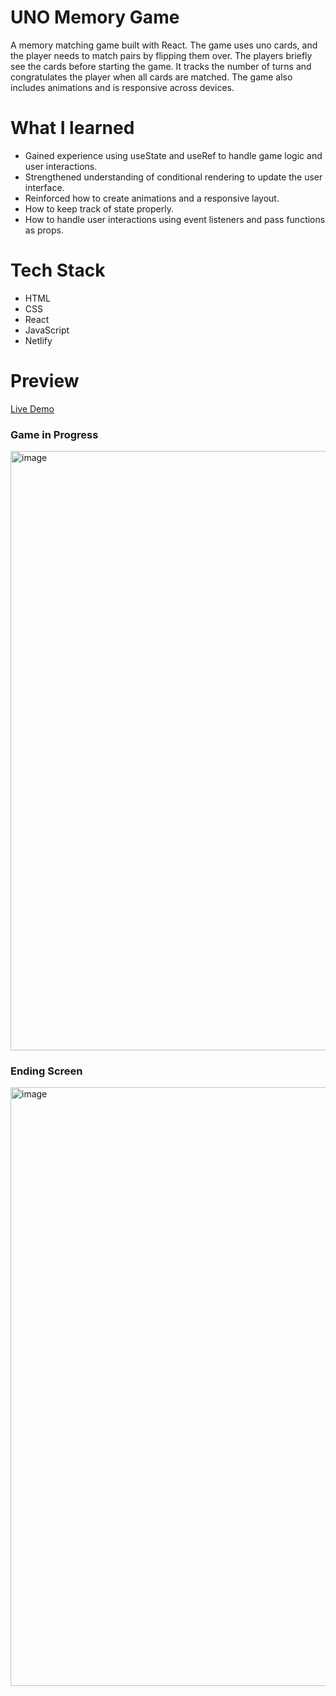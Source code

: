 # UNO Memory Game
A memory matching game built with React. The game uses uno cards, and the player needs to match pairs by flipping them over. The players briefly see the cards before starting the game. It tracks the number of turns and congratulates the player when all cards are matched. The game also includes animations and is responsive across devices.

# What I learned

* Gained experience using useState and useRef to handle game logic and user interactions.
* Strengthened understanding of conditional rendering to update the user interface.
* Reinforced how to create animations and a responsive layout.
* How to keep track of state properly.
* How to handle user interactions using event listeners and pass functions as props.

# Tech Stack

* HTML
* CSS
* React
* JavaScript
* Netlify

# Preview

[Live Demo](https://uno-memory-game-jo.netlify.app/)

### Game in Progress
<img width="959" alt="image" src="https://github.com/user-attachments/assets/6b352c33-c4c6-4a72-b6a5-8f6ece936e0d" />

### Ending Screen
<img width="958" alt="image" src="https://github.com/user-attachments/assets/49f10bd4-68f3-4788-b71b-a547975e429b" />




